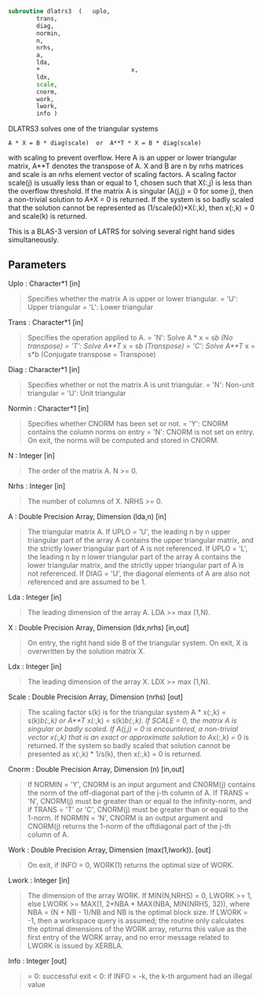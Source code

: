 ```fortran
subroutine dlatrs3	(	uplo,
		trans,
		diag,
		normin,
		n,
		nrhs,
		a,
		lda,
		*                          x,
		ldx,
		scale,
		cnorm,
		work,
		lwork,
		info )
```

 DLATRS3 solves one of the triangular systems

    A * X = B * diag(scale)  or  A**T * X = B * diag(scale)

 with scaling to prevent overflow.  Here A is an upper or lower
 triangular matrix, A**T denotes the transpose of A. X and B are
 n by nrhs matrices and scale is an nrhs element vector of scaling
 factors. A scaling factor scale(j) is usually less than or equal
 to 1, chosen such that X(:,j) is less than the overflow threshold.
 If the matrix A is singular (A(j,j) = 0 for some j), then
 a non-trivial solution to A*X = 0 is returned. If the system is
 so badly scaled that the solution cannot be represented as
 (1/scale(k))*X(:,k), then x(:,k) = 0 and scale(k) is returned.

 This is a BLAS-3 version of LATRS for solving several right
 hand sides simultaneously.


## Parameters
Uplo : Character*1 [in]
> Specifies whether the matrix A is upper or lower triangular.
> = 'U':  Upper triangular
> = 'L':  Lower triangular

Trans : Character*1 [in]
> Specifies the operation applied to A.
> = 'N':  Solve A * x = s*b  (No transpose)
> = 'T':  Solve A**T* x = s*b  (Transpose)
> = 'C':  Solve A**T* x = s*b  (Conjugate transpose = Transpose)

Diag : Character*1 [in]
> Specifies whether or not the matrix A is unit triangular.
> = 'N':  Non-unit triangular
> = 'U':  Unit triangular

Normin : Character*1 [in]
> Specifies whether CNORM has been set or not.
> = 'Y':  CNORM contains the column norms on entry
> = 'N':  CNORM is not set on entry.  On exit, the norms will
> be computed and stored in CNORM.

N : Integer [in]
> The order of the matrix A.  N >= 0.

Nrhs : Integer [in]
> The number of columns of X.  NRHS >= 0.

A : Double Precision Array, Dimension (lda,n) [in]
> The triangular matrix A.  If UPLO = 'U', the leading n by n
> upper triangular part of the array A contains the upper
> triangular matrix, and the strictly lower triangular part of
> A is not referenced.  If UPLO = 'L', the leading n by n lower
> triangular part of the array A contains the lower triangular
> matrix, and the strictly upper triangular part of A is not
> referenced.  If DIAG = 'U', the diagonal elements of A are
> also not referenced and are assumed to be 1.

Lda : Integer [in]
> The leading dimension of the array A.  LDA >= max (1,N).

X : Double Precision Array, Dimension (ldx,nrhs) [in,out]
> On entry, the right hand side B of the triangular system.
> On exit, X is overwritten by the solution matrix X.

Ldx : Integer [in]
> The leading dimension of the array X.  LDX >= max (1,N).

Scale : Double Precision Array, Dimension (nrhs) [out]
> The scaling factor s(k) is for the triangular system
> A * x(:,k) = s(k)*b(:,k)  or  A**T* x(:,k) = s(k)*b(:,k).
> If SCALE = 0, the matrix A is singular or badly scaled.
> If A(j,j) = 0 is encountered, a non-trivial vector x(:,k)
> that is an exact or approximate solution to A*x(:,k) = 0
> is returned. If the system so badly scaled that solution
> cannot be presented as x(:,k) * 1/s(k), then x(:,k) = 0
> is returned.

Cnorm : Double Precision Array, Dimension (n) [in,out]
> If NORMIN = 'Y', CNORM is an input argument and CNORM(j)
> contains the norm of the off-diagonal part of the j-th column
> of A.  If TRANS = 'N', CNORM(j) must be greater than or equal
> to the infinity-norm, and if TRANS = 'T' or 'C', CNORM(j)
> must be greater than or equal to the 1-norm.
> If NORMIN = 'N', CNORM is an output argument and CNORM(j)
> returns the 1-norm of the offdiagonal part of the j-th column
> of A.

Work : Double Precision Array, Dimension (max(1,lwork)). [out]
> On exit, if INFO = 0, WORK(1) returns the optimal size of
> WORK.

Lwork : Integer [in]
> The dimension of the array WORK.
> If MIN(N,NRHS) = 0, LWORK >= 1, else
> LWORK >= MAX(1, 2*NBA * MAX(NBA, MIN(NRHS, 32)), where
> NBA = (N + NB - 1)/NB and NB is the optimal block size.
> If LWORK = -1, then a workspace query is assumed; the routine
> only calculates the optimal dimensions of the WORK array, returns
> this value as the first entry of the WORK array, and no error
> message related to LWORK is issued by XERBLA.

Info : Integer [out]
> = 0:  successful exit
> < 0:  if INFO = -k, the k-th argument had an illegal value

